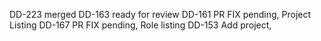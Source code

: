 DD-223 merged 
DD-163 ready for review
DD-161 PR FIX pending, Project Listing
DD-167 PR FIX pending, Role listing
DD-153 Add project,

